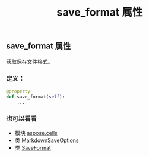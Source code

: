 ﻿---
title: save_format 属性
second_title: Aspose.Cells for Python via .NET API 参考文献
description:
type: docs
weight: 120
url: /zh/python-net/aspose.cells/markdownsaveoptions/save_format/
is_root: false
---
## save_format 属性

获取保存文件格式。
### 定义：
```python
@property
def save_format(self):
    ...
```

### 也可以看看
* 模块 [aspose.cells](../../)
* 类 [MarkdownSaveOptions](/cells/zh/python-net/aspose.cells/markdownsaveoptions)
* 类 [SaveFormat](/cells/zh/python-net/aspose.cells/saveformat)
